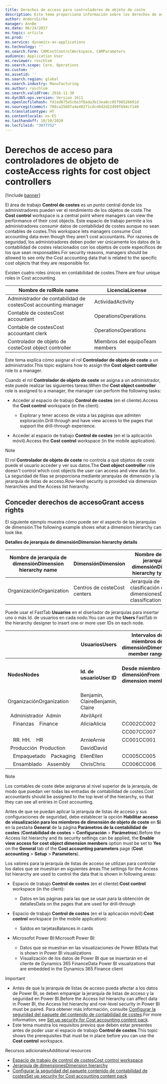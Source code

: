 ```yaml
---
title: Derechos de acceso para controladores de objeto de coste
description: Este tema proporciona información sobre los derechos de acceso para los controladores de objeto de coste.
author: AndersGirke
manager: AnnBe
ms.date: 06/24/2017
ms.topic: article
ms.prod: ''
ms.service: dynamics-ax-applications
ms.technology: ''
ms.search.form: CAMCostControlWorkspace, CAMParameters
audience: Application User
ms.reviewer: roschlom
ms.search.scope: Core, Operations
ms.custom: ''
ms.assetid: ''
ms.search.region: global
ms.search.industry: Manufacturing
ms.author: roschlom
ms.search.validFrom: 2016-11-30
ms.dyn365.ops.version: Version 1611
ms.openlocfilehash: fd1ed875e5c6e3f8ada3b13ea8cc05f98526691d
ms.sourcegitcommit: 708ca25687a4e48271cdcd6d2d22d99fb94cf140
ms.translationtype: HT
ms.contentlocale: es-ES
ms.lasthandoff: 10/10/2020
ms.locfileid: "3977752"
---
```

# <a name="access-rights-for-cost-object-controllers"></a><span data-ttu-id="becb9-103">Derechos de acceso para controladores de objeto de coste</span><span class="sxs-lookup"><span data-stu-id="becb9-103">Access rights for cost object controllers</span></span>

[!include [banner](../includes/banner.md)]

<span data-ttu-id="becb9-104">El área de trabajo **Control de costes** es un punto central donde los administradores pueden ver el rendimiento de los objetos de coste.</span><span class="sxs-lookup"><span data-stu-id="becb9-104">The **Cost control** workspace is a central point where managers can view the performance of their cost objects.</span></span> <span data-ttu-id="becb9-105">Este espacio de trabajo permite a los administradores consumir datos de contabilidad de costes aunque no sean contables de costes.</span><span class="sxs-lookup"><span data-stu-id="becb9-105">This workspace lets managers consume Cost accounting data even though they aren't cost accountants.</span></span> <span data-ttu-id="becb9-106">Por razones de seguridad, los administradores deben poder ver únicamente los datos de la contabilidad de costes relacionados con los objetos de coste específicos de los que sean responsables.</span><span class="sxs-lookup"><span data-stu-id="becb9-106">For security reasons, managers should be allowed to see only the Cost accounting data that is related to the specific cost objects that they are responsible for.</span></span>

<span data-ttu-id="becb9-107">Existen cuatro roles únicos en contabilidad de costes.</span><span class="sxs-lookup"><span data-stu-id="becb9-107">There are four unique roles in Cost accounting.</span></span>

| <span data-ttu-id="becb9-108">Nombre de rol</span><span class="sxs-lookup"><span data-stu-id="becb9-108">Role name</span></span>               | <span data-ttu-id="becb9-109">Licencia</span><span class="sxs-lookup"><span data-stu-id="becb9-109">License</span></span>      |
|-------------------------|--------------|
| <span data-ttu-id="becb9-110">Administrador de contabilidad de costes</span><span class="sxs-lookup"><span data-stu-id="becb9-110">Cost accounting manager</span></span> | <span data-ttu-id="becb9-111">Actividad</span><span class="sxs-lookup"><span data-stu-id="becb9-111">Activity</span></span>     |
| <span data-ttu-id="becb9-112">Contable de costes</span><span class="sxs-lookup"><span data-stu-id="becb9-112">Cost accountant</span></span>         | <span data-ttu-id="becb9-113">Operations</span><span class="sxs-lookup"><span data-stu-id="becb9-113">Operations</span></span>   |
| <span data-ttu-id="becb9-114">Contable de costes</span><span class="sxs-lookup"><span data-stu-id="becb9-114">Cost accountant clerk</span></span>   | <span data-ttu-id="becb9-115">Operations</span><span class="sxs-lookup"><span data-stu-id="becb9-115">Operations</span></span>   |
| <span data-ttu-id="becb9-116">Controlador de objeto de coste</span><span class="sxs-lookup"><span data-stu-id="becb9-116">Cost object controller</span></span>  | <span data-ttu-id="becb9-117">Miembros del equipo</span><span class="sxs-lookup"><span data-stu-id="becb9-117">Team members</span></span> |

<span data-ttu-id="becb9-118">Este tema explica cómo asignar el rol **Controlador de objeto de coste** a un administrador.</span><span class="sxs-lookup"><span data-stu-id="becb9-118">This topic explains how to assign the **Cost object controller** role to a manager.</span></span>

<span data-ttu-id="becb9-119">Cuando el rol **Controlador de objeto de coste** se asigna a un administrador, este puede realizar las siguientes tareas:</span><span class="sxs-lookup"><span data-stu-id="becb9-119">When the **Cost object controller** role is assigned to a manager, the manager can perform the following tasks:</span></span>

- <span data-ttu-id="becb9-120">Acceder al espacio de trabajo **Control de costes** (en el cliente).</span><span class="sxs-lookup"><span data-stu-id="becb9-120">Access the **Cost control** workspace (in the client).</span></span>

    - <span data-ttu-id="becb9-121">Explorar y tener acceso de vista a las páginas que admiten exploración.</span><span class="sxs-lookup"><span data-stu-id="becb9-121">Drill through and have view access to the pages that support the drill-through experience.</span></span>

- <span data-ttu-id="becb9-122">Acceder al espacio de trabajo **Control de costes** (en el la aplicación móvil).</span><span class="sxs-lookup"><span data-stu-id="becb9-122">Access the **Cost control** workspace (in the mobile application).</span></span>

> [!NOTE]
> <span data-ttu-id="becb9-123">El rol **Controlador de objeto de coste** no controla a qué objetos de coste puede el usuario acceder y ver sus datos.</span><span class="sxs-lookup"><span data-stu-id="becb9-123">The **Cost object controller** role doesn't control which cost objects the user can access and view data for.</span></span> <span data-ttu-id="becb9-124">La seguridad de filas se proporciona mediante jerarquías de dimensión y la jerarquía de listas de acceso.</span><span class="sxs-lookup"><span data-stu-id="becb9-124">Row-level security is provided via dimension hierarchies and the Access list hierarchy.</span></span>

## <a name="grant-access-rights"></a><span data-ttu-id="becb9-125">Conceder derechos de acceso</span><span class="sxs-lookup"><span data-stu-id="becb9-125">Grant access rights</span></span>
<span data-ttu-id="becb9-126">El siguiente ejemplo muestra cómo puede ser el aspecto de las jerarquías de dimensión.</span><span class="sxs-lookup"><span data-stu-id="becb9-126">The following example shows what a dimension hierarchy can look like.</span></span>

<span data-ttu-id="becb9-127">**Detalles de jerarquía de dimensión**</span><span class="sxs-lookup"><span data-stu-id="becb9-127">**Dimension hierarchy details**</span></span>

| <span data-ttu-id="becb9-128">Nombre de jerarquía de dimensión</span><span class="sxs-lookup"><span data-stu-id="becb9-128">Dimension hierarchy name</span></span> | <span data-ttu-id="becb9-129">Dimensión</span><span class="sxs-lookup"><span data-stu-id="becb9-129">Dimension</span></span>    | <span data-ttu-id="becb9-130">Nombre de tipo de jerarquía de dimensión</span><span class="sxs-lookup"><span data-stu-id="becb9-130">Dimension hierarchy type name</span></span>      | <span data-ttu-id="becb9-131">Jerarquía de listas de acceso</span><span class="sxs-lookup"><span data-stu-id="becb9-131">Access list hierarchy</span></span> |
|--------------------------|--------------|------------------------------------|-----------------------|
| <span data-ttu-id="becb9-132">Organización</span><span class="sxs-lookup"><span data-stu-id="becb9-132">Organization</span></span>             | <span data-ttu-id="becb9-133">Centros de coste</span><span class="sxs-lookup"><span data-stu-id="becb9-133">Cost centers</span></span> | <span data-ttu-id="becb9-134">Jerarquía de clasificación de dimensiones</span><span class="sxs-lookup"><span data-stu-id="becb9-134">Dimension classification hierarchy</span></span> | <span data-ttu-id="becb9-135">**Sí**</span><span class="sxs-lookup"><span data-stu-id="becb9-135">**Yes**</span></span>               |

<span data-ttu-id="becb9-136">Puede usar el FastTab **Usuarios** en el diseñador de jerarquías para insertar uno o más Id. de usuarios en cada nodo.</span><span class="sxs-lookup"><span data-stu-id="becb9-136">You can use the **Users** FastTab in the hierarchy designer to insert one or more user IDs on each node.</span></span>

|                                   | <span data-ttu-id="becb9-137">Usuarios</span><span class="sxs-lookup"><span data-stu-id="becb9-137">Users</span></span>            | <span data-ttu-id="becb9-138">Intervalos de miembros de dimensión</span><span class="sxs-lookup"><span data-stu-id="becb9-138">Dimension member ranges</span></span>   |                         |
|-----------------------------------|------------------|---------------------------|-------------------------|
| <span data-ttu-id="becb9-139">**Nodos**</span><span class="sxs-lookup"><span data-stu-id="becb9-139">**Nodes**</span></span>                         | <span data-ttu-id="becb9-140">**Id. de usuario**</span><span class="sxs-lookup"><span data-stu-id="becb9-140">**User ID**</span></span>      | <span data-ttu-id="becb9-141">**Desde miembro de dimensión**</span><span class="sxs-lookup"><span data-stu-id="becb9-141">**From dimension member**</span></span> | <span data-ttu-id="becb9-142">**Hasta miembro de dimensión**</span><span class="sxs-lookup"><span data-stu-id="becb9-142">**To dimension member**</span></span> |
| <span data-ttu-id="becb9-143">Organización</span><span class="sxs-lookup"><span data-stu-id="becb9-143">Organization</span></span>                      | <span data-ttu-id="becb9-144">Benjamin, Claire</span><span class="sxs-lookup"><span data-stu-id="becb9-144">Benjamin, Claire</span></span> |                           |                         |
| <span data-ttu-id="becb9-145">&nbsp;&nbsp;Administrador</span><span class="sxs-lookup"><span data-stu-id="becb9-145">&nbsp;&nbsp;Admin</span></span>                 | <span data-ttu-id="becb9-146">Abril</span><span class="sxs-lookup"><span data-stu-id="becb9-146">April</span></span>            |                           |                         |
| <span data-ttu-id="becb9-147">&nbsp;&nbsp;&nbsp;&nbsp;Finanzas</span><span class="sxs-lookup"><span data-stu-id="becb9-147">&nbsp;&nbsp;&nbsp;&nbsp;Finance</span></span>   | <span data-ttu-id="becb9-148">Alicia</span><span class="sxs-lookup"><span data-stu-id="becb9-148">Alicia</span></span>           | <span data-ttu-id="becb9-149">CC002</span><span class="sxs-lookup"><span data-stu-id="becb9-149">CC002</span></span>                     | <span data-ttu-id="becb9-150">CC003</span><span class="sxs-lookup"><span data-stu-id="becb9-150">CC003</span></span>                   |
|                                   |                  | <span data-ttu-id="becb9-151">CC007</span><span class="sxs-lookup"><span data-stu-id="becb9-151">CC007</span></span>                     | <span data-ttu-id="becb9-152">CC007</span><span class="sxs-lookup"><span data-stu-id="becb9-152">CC007</span></span>                   |
| <span data-ttu-id="becb9-153">&nbsp;&nbsp;&nbsp;&nbsp;RR. HH.</span><span class="sxs-lookup"><span data-stu-id="becb9-153">&nbsp;&nbsp;&nbsp;&nbsp;HR</span></span>        | <span data-ttu-id="becb9-154">Arnie</span><span class="sxs-lookup"><span data-stu-id="becb9-154">Arnie</span></span>            | <span data-ttu-id="becb9-155">CC001</span><span class="sxs-lookup"><span data-stu-id="becb9-155">CC001</span></span>                     | <span data-ttu-id="becb9-156">CC001</span><span class="sxs-lookup"><span data-stu-id="becb9-156">CC001</span></span>                   |
| <span data-ttu-id="becb9-157">&nbsp;&nbsp;Producción</span><span class="sxs-lookup"><span data-stu-id="becb9-157">&nbsp;&nbsp;Production</span></span>            | <span data-ttu-id="becb9-158">David</span><span class="sxs-lookup"><span data-stu-id="becb9-158">David</span></span>            |                           |                         |
| <span data-ttu-id="becb9-159">&nbsp;&nbsp;&nbsp;&nbsp;Empaquetado</span><span class="sxs-lookup"><span data-stu-id="becb9-159">&nbsp;&nbsp;&nbsp;&nbsp;Packaging</span></span> | <span data-ttu-id="becb9-160">Ellen</span><span class="sxs-lookup"><span data-stu-id="becb9-160">Ellen</span></span>            | <span data-ttu-id="becb9-161">CC005</span><span class="sxs-lookup"><span data-stu-id="becb9-161">CC005</span></span>                     | <span data-ttu-id="becb9-162">CC005</span><span class="sxs-lookup"><span data-stu-id="becb9-162">CC005</span></span>                   |
| <span data-ttu-id="becb9-163">&nbsp;&nbsp;&nbsp;&nbsp;Ensamblado</span><span class="sxs-lookup"><span data-stu-id="becb9-163">&nbsp;&nbsp;&nbsp;&nbsp;Assembly</span></span>  | <span data-ttu-id="becb9-164">Chris</span><span class="sxs-lookup"><span data-stu-id="becb9-164">Chris</span></span>            | <span data-ttu-id="becb9-165">CC006</span><span class="sxs-lookup"><span data-stu-id="becb9-165">CC006</span></span>                     | <span data-ttu-id="becb9-166">CC006</span><span class="sxs-lookup"><span data-stu-id="becb9-166">CC006</span></span>                   |

> [!NOTE]
> <span data-ttu-id="becb9-167">Los contables de coste debe asignarse al nivel superior de la jerarquía, de modo que puedan ver todas las entradas de contabilidad de costes.</span><span class="sxs-lookup"><span data-stu-id="becb9-167">Cost accountants should be assigned to the top level of the hierarchy, so that they can see all entries in Cost accounting.</span></span>

<span data-ttu-id="becb9-168">Antes de que se puedan aplicar la jerarquía de listas de acceso y sus configuraciones de seguridad, debe establecer la opción **Habilitar acceso de visualización para los miembros de dimensión de objeto de coste** en **Sí** en la pestaña **General** de la página **Parámetros de la contabilidad de costes** (**Contabilidad de costes** > **Configuración** > **Parámetros**).</span><span class="sxs-lookup"><span data-stu-id="becb9-168">Before the Access list hierarchy and its security settings can be applied, the **Enable view access for cost object dimension members** option must be set to **Yes** on the **General** tab of the **Cost accounting parameters** page (**Cost accounting** > **Setup** > **Parameters**).</span></span>

<span data-ttu-id="becb9-169">Los valores para la jerarquía de listas de acceso se utilizan para controlar los datos que se muestran en siguientes áreas:</span><span class="sxs-lookup"><span data-stu-id="becb9-169">The settings for the Access list hierarchy are used to control the data that is shown in following areas:</span></span>

- <span data-ttu-id="becb9-170">Espacio de trabajo **Control de costes** (en el cliente):</span><span class="sxs-lookup"><span data-stu-id="becb9-170">**Cost control** workspace (in the client):</span></span>

    - <span data-ttu-id="becb9-171">Datos en las páginas para las que se usan para la obtención de detalles</span><span class="sxs-lookup"><span data-stu-id="becb9-171">Data on the pages that are used for drill-through</span></span>

- <span data-ttu-id="becb9-172">Espacio de trabajo **Control de costes** (en el la aplicación móvil):</span><span class="sxs-lookup"><span data-stu-id="becb9-172">**Cost control** workspace (in the mobile application):</span></span>

    - <span data-ttu-id="becb9-173">Saldos en tarjetas</span><span class="sxs-lookup"><span data-stu-id="becb9-173">Balances in cards</span></span>

- <span data-ttu-id="becb9-174">Microsofot Power BI:</span><span class="sxs-lookup"><span data-stu-id="becb9-174">Microsoft Power BI:</span></span>

    - <span data-ttu-id="becb9-175">Datos que se muestran en las visualizaciones de Power BI</span><span class="sxs-lookup"><span data-stu-id="becb9-175">Data that is shown in Power BI visualizations</span></span>
    - <span data-ttu-id="becb9-176">Visualización de los datos de Power BI que se insertarán en el cliente de Dynamics 365 Finance</span><span class="sxs-lookup"><span data-stu-id="becb9-176">Data Power BI visualizations that are embedded in the Dynamics 365 Finance client</span></span>

> [!IMPORTANT]
> - <span data-ttu-id="becb9-177">Antes de que la jerarquía de listas de acceso pueda afectar a los datos de Power BI, se deben emparejar la jerarquía de listas de acceso y la seguridad en Power BI.</span><span class="sxs-lookup"><span data-stu-id="becb9-177">Before the Access list hierarchy can affect data in Power BI, the Access list hierarchy and row-level security in Power BI must be paired.</span></span> <span data-ttu-id="becb9-178">Para obtener más información, consulte [Configurar la seguridad del paquete del contenido de contabilidad de costes](../../dev-itpro/analytics/setup-security-cost-accounting-content-pack.md).</span><span class="sxs-lookup"><span data-stu-id="becb9-178">For more information, see [Set up security for Cost accounting content pack](../../dev-itpro/analytics/setup-security-cost-accounting-content-pack.md).</span></span>
> - <span data-ttu-id="becb9-179">Este tema muestra los requisitos previos que deben estar presentes antes de poder usar el espacio de trabajo **Control de costes**.</span><span class="sxs-lookup"><span data-stu-id="becb9-179">This topic shows the prerequisites that must be in place before you can use the **Cost control** workspace.</span></span>

<span data-ttu-id="becb9-180">Recursos adicionales</span><span class="sxs-lookup"><span data-stu-id="becb9-180">Additional resources</span></span>

- [<span data-ttu-id="becb9-181">Espacio de trabajo de control de costes</span><span class="sxs-lookup"><span data-stu-id="becb9-181">Cost control workspace</span></span>](cost-control-workspace.md)
- [<span data-ttu-id="becb9-182">Jerarquía de dimensiones</span><span class="sxs-lookup"><span data-stu-id="becb9-182">Dimension hierarchy</span></span>](dimension-hierarchy.md)
- [<span data-ttu-id="becb9-183">Configurar la seguridad del paquete contenido de contabilidad de costes</span><span class="sxs-lookup"><span data-stu-id="becb9-183">Set up security for Cost accounting content pack</span></span>](../../dev-itpro/analytics/setup-security-cost-accounting-content-pack.md)
